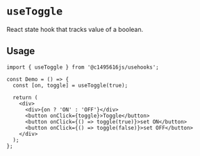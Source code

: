 # `useToggle`

React state hook that tracks value of a boolean.

## Usage

```tsx
import { useToggle } from '@c1495616js/usehooks';

const Demo = () => {
  const [on, toggle] = useToggle(true);

  return (
    <div>
      <div>{on ? 'ON' : 'OFF'}</div>
      <button onClick={toggle}>Toggle</button>
      <button onClick={() => toggle(true)}>set ON</button>
      <button onClick={() => toggle(false)}>set OFF</button>
    </div>
  );
};
```
